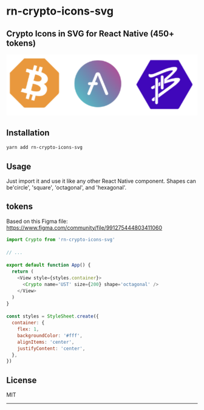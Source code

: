 # rn-crypto-icons-svg

Crypto Icons in SVG for React Native (450+ tokens)
---
<img src="coins.png" />

## Installation

```sh
yarn add rn-crypto-icons-svg
```

## Usage

Just import it and use it like any other React Native component.
Shapes can be'circle', 'square', 'octagonal', and 'hexagonal'.

## tokens
Based on this Figma file: https://www.figma.com/community/file/991275444803411060

```js
import Crypto from 'rn-crypto-icons-svg'

// ...

export default function App() {
  return (
    <View style={styles.container}>
      <Crypto name='UST' size={200} shape='octagonal' />
    </View>
  )
}

const styles = StyleSheet.create({
  container: {
    flex: 1,
    backgroundColor: '#fff',
    alignItems: 'center',
    justifyContent: 'center',
  },
})
```

## License

MIT

---

